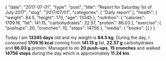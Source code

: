 {
    "date": "2017-07-01",
    "type": "post",
    "title": "Report for Saturday 1st of July 2017",
    "slug": "2017\/07\/01",
    "categories": [
        "Daily report"
    ],
    "health": {
        "weight": 84.5,
        "height": 173,
        "age": 13345
    },
    "nutrition": {
        "calories": 1709.16,
        "fat": 141.15,
        "carbohydrates": 22.57,
        "protein": 86.03
    },
    "exercise": {
        "pushups": 20,
        "crunches": 15,
        "steps": 14756
    },
    "media": {
        "books": []
    }
}

Today I am <strong>13345 days</strong> old and my weight is <strong>84.5 kg</strong>. During the day, I consumed <strong>1709.16 kcal</strong> coming from <strong>141.15 g</strong> fat, <strong>22.57 g</strong> carbohydrates and <strong>86.03 g</strong> protein. Managed to do <strong>20 push-ups</strong>, <strong>15 crunches</strong> and walked <strong>14756 steps</strong> during the day which is approximately <strong>11.24 km</strong>.